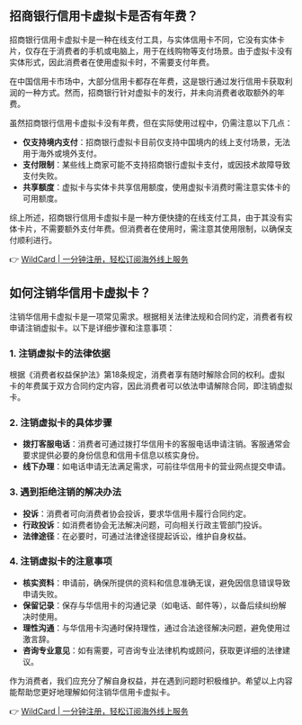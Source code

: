 ## 招商银行信用卡虚拟卡是否有年费？

招商银行信用卡虚拟卡是一种在线支付工具，与实体信用卡不同，它没有实体卡片，仅存在于消费者的手机或电脑上，用于在线购物等支付场景。由于虚拟卡没有实体形式，因此消费者在使用虚拟卡时，不需要支付年费。

在中国信用卡市场中，大部分信用卡都存在年费，这是银行通过发行信用卡获取利润的一种方式。然而，招商银行针对虚拟卡的发行，并未向消费者收取额外的年费。

虽然招商银行信用卡虚拟卡没有年费，但在实际使用过程中，仍需注意以下几点：

- **仅支持境内支付**：招商银行虚拟卡目前仅支持中国境内的线上支付场景，无法用于海外或境外支付。
- **支付限制**：某些线上商家可能不支持招商银行虚拟卡支付，或因技术故障导致支付失败。
- **共享额度**：虚拟卡与实体卡共享信用额度，使用虚拟卡消费时需注意实体卡的可用额度。

综上所述，招商银行信用卡虚拟卡是一种方便快捷的在线支付工具，由于其没有实体卡片，不需要额外支付年费。但消费者在使用时，需注意其使用限制，以确保支付顺利进行。

👉 [WildCard | 一分钟注册，轻松订阅海外线上服务](https://bit.ly/bewildcard)

## 如何注销华信用卡虚拟卡？

注销华信用卡虚拟卡是一项常见需求。根据相关法律法规和合同约定，消费者有权申请注销虚拟卡。以下是详细步骤和注意事项：

### 1. 注销虚拟卡的法律依据

根据《消费者权益保护法》第18条规定，消费者享有随时解除合同的权利。虚拟卡的年费属于双方合同约定内容，因此消费者可以依法申请解除合同，即注销虚拟卡。

### 2. 注销虚拟卡的具体步骤

- **拨打客服电话**：消费者可通过拨打华信用卡的客服电话申请注销。客服通常会要求提供必要的身份信息和信用卡信息以核实身份。
- **线下办理**：如电话申请无法满足需求，可前往华信用卡的营业网点提交申请。

### 3. 遇到拒绝注销的解决办法

- **投诉**：消费者可向消费者协会投诉，要求华信用卡履行合同约定。
- **行政投诉**：如消费者协会无法解决问题，可向相关行政主管部门投诉。
- **法律途径**：在必要时，可通过法律途径提起诉讼，维护自身权益。

### 4. 注销虚拟卡的注意事项

- **核实资料**：申请前，确保所提供的资料和信息准确无误，避免因信息错误导致申请失败。
- **保留记录**：保存与华信用卡的沟通记录（如电话、邮件等），以备后续纠纷解决时使用。
- **理性沟通**：与华信用卡沟通时保持理性，通过合法途径解决问题，避免使用过激言辞。
- **咨询专业意见**：如有需要，可咨询专业法律机构或顾问，获取更详细的法律建议。

作为消费者，我们应充分了解自身权益，并在遇到问题时积极维护。希望以上内容能帮助您更好地理解如何注销华信用卡虚拟卡。

👉 [WildCard | 一分钟注册，轻松订阅海外线上服务](https://bit.ly/bewildcard)